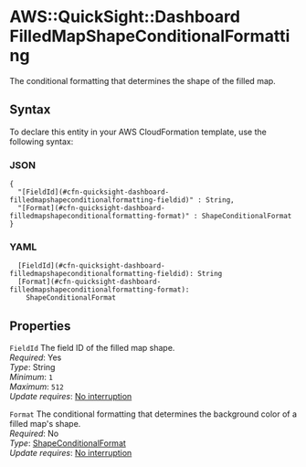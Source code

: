 # AWS::QuickSight::Dashboard FilledMapShapeConditionalFormatting<a name="aws-properties-quicksight-dashboard-filledmapshapeconditionalformatting"></a>

The conditional formatting that determines the shape of the filled map\.

## Syntax<a name="aws-properties-quicksight-dashboard-filledmapshapeconditionalformatting-syntax"></a>

To declare this entity in your AWS CloudFormation template, use the following syntax:

### JSON<a name="aws-properties-quicksight-dashboard-filledmapshapeconditionalformatting-syntax.json"></a>

```
{
  "[FieldId](#cfn-quicksight-dashboard-filledmapshapeconditionalformatting-fieldid)" : String,
  "[Format](#cfn-quicksight-dashboard-filledmapshapeconditionalformatting-format)" : ShapeConditionalFormat
}
```

### YAML<a name="aws-properties-quicksight-dashboard-filledmapshapeconditionalformatting-syntax.yaml"></a>

```
  [FieldId](#cfn-quicksight-dashboard-filledmapshapeconditionalformatting-fieldid): String
  [Format](#cfn-quicksight-dashboard-filledmapshapeconditionalformatting-format): 
    ShapeConditionalFormat
```

## Properties<a name="aws-properties-quicksight-dashboard-filledmapshapeconditionalformatting-properties"></a>

`FieldId`  <a name="cfn-quicksight-dashboard-filledmapshapeconditionalformatting-fieldid"></a>
The field ID of the filled map shape\.  
*Required*: Yes  
*Type*: String  
*Minimum*: `1`  
*Maximum*: `512`  
*Update requires*: [No interruption](https://docs.aws.amazon.com/AWSCloudFormation/latest/UserGuide/using-cfn-updating-stacks-update-behaviors.html#update-no-interrupt)

`Format`  <a name="cfn-quicksight-dashboard-filledmapshapeconditionalformatting-format"></a>
The conditional formatting that determines the background color of a filled map's shape\.  
*Required*: No  
*Type*: [ShapeConditionalFormat](aws-properties-quicksight-dashboard-shapeconditionalformat.md)  
*Update requires*: [No interruption](https://docs.aws.amazon.com/AWSCloudFormation/latest/UserGuide/using-cfn-updating-stacks-update-behaviors.html#update-no-interrupt)